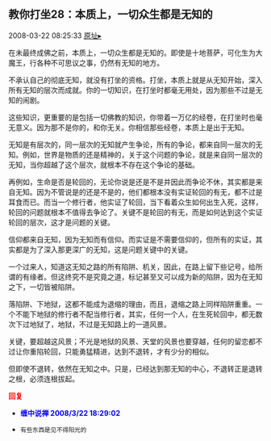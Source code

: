 ## 教你打坐28：本质上，一切众生都是无知的
2008-03-22 08:25:33
[原址▸](http://www.fxgan.com/chan_time/2008_01_06/964.htm)



 在未最终成佛之前，本质上，一切众生都是无知的。即使是十地菩萨，可化生为大魔王，行各种不可思议之事，仍然有无知的地方。
 
 不承认自己的彻底无知，就没有打坐的资格。打坐，本质上就是从无知开始，深入所有无知的层次而成就。你的一切知识，在打坐时都毫无用处，因为那些不过是无知的闹剧。
 
 这些知识，更重要的是包括一切佛教的知识，你带着一万亿的经卷，在打坐时也毫无意义。因为那不是你的，和你无关。你相信那些经卷，本质上是出于无知。
 
 无知是有层次的，同一层次的无知就产生争论，所有的争论，都来自同一层次的无知。例如，世界是物质的还是精神的，关于这个问题的争论，就是来自同一层次的无知，当你超越了这个层次，就根本不存在这个争论的基础。
 
 再例如，生命是否是轮回的，无论你说是还是不是并因此而争论不休，其实都是来自无知。因为不管说是的还是不是的，他们都根本没有实证轮回的有无，都不过是耳食而已。而当一个修行者，他实证了轮回，当下看着众生如何出生入死，这样，轮回的问题就根本不值得去争论了。关键不是轮回的有无，而是如何达到这个实证轮回的层次，这才是问题的关键。
 
 信仰都来自无知，因为无知而有信仰。而实证是不需要信仰的，但所有的实证，其实都是为了深入那更深广的无知，这是问题关键中的关键。
 
 一个过来人，知道这无知之路的所有陷阱、机关，因此，在路上留下些记号，给所谓的有缘者。但这终究不是究竟之道，标记甚至又可以成为新的陷阱，因为在无知之下，一切皆被陷阱。
 
 落陷阱、下地狱，这都不能成为退缩的理由，而且，退缩之路上同样陷阱重重。一个不能下地狱的修行者不配当修行者，其实，任何一个人，在生死轮回中，都无数次下过地狱了，地狱，不过是无知路上的一道风景。
 
 关键，要超越这风景；不光是地狱的风景、天堂的风景也要穿越，任何的留恋都不过让你重陷轮回，只能勇猛精进，达到不退转，才有少分的相似。
 
 但即使不退转，依然在无知之中。只是，已经达到那无知的中心，不退转正是退转之根，必须连根拔起。





<font color='red'>**回复**</font>


- **<font color='blue'>缠中说禅 2008/3/22 18:29:02</font>**
- ```
  有些东西是见不得阳光的
  ```

